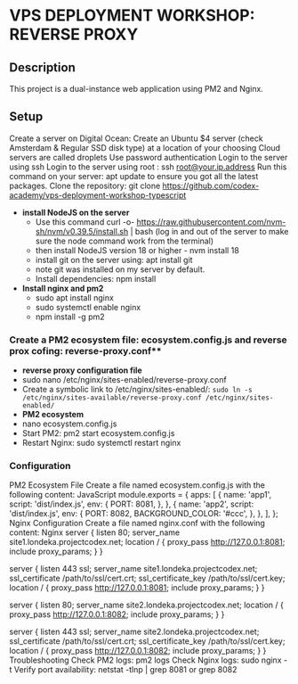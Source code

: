 # VPS DEPLOYMENT WORKSHOP: REVERSE PROXY

## Description
This project is a dual-instance web application using PM2 and Nginx.

## Setup

Create a server on Digital Ocean:
Create an Ubuntu $4 server (check Amsterdam & Regular SSD disk type) at a location of your choosing
Cloud servers are called droplets
Use password authentication
Login to the server using ssh
Login to the server using root : ssh root@your.ip.address
Run this command on your server: apt update to ensure you got all the latest packages.
Clone the repository: git clone https://github.com/codex-academy/vps-deployment-workshop-typescript

-  **install NodeJS on the server**
   - Use this command curl -o- https://raw.githubusercontent.com/nvm-sh/nvm/v0.39.5/install.sh | bash (log in and out of the server to make sure the node command work from the terminal)
   - then install NodeJS version 18 or higher - nvm install 18
   - install git on the server using: apt install git
   - note git was installed on my server by default.
   - Install dependencies: npm install
- **Install nginx and pm2**
   - sudo apt install nginx
   - sudo systemctl enable nginx
   -  npm install -g pm2
### Create a PM2 ecosystem file: ecosystem.config.js and reverse prox cofing: reverse-proxy.conf**
- **reverse proxy configuration file**
-   sudo nano /etc/nginx/sites-enabled/reverse-proxy.conf
-   Create a symbolic link to /etc/nginx/sites-enabled/:
 `sudo ln -s /etc/nginx/sites-available/reverse-proxy.conf /etc/nginx/sites-enabled/`
- **PM2 ecosystem**
- nano ecosystem.config.js
- Start PM2: pm2 start ecosystem.config.js
- Restart Nginx: sudo systemctl restart nginx

### Configuration
PM2 Ecosystem File
Create a file named ecosystem.config.js with the following content:
JavaScript
module.exports = {
  apps: [
    {
      name: 'app1',
      script: 'dist/index.js',
      env: {
        PORT: 8081,
      },
    },
    {
      name: 'app2',
      script: 'dist/index.js',
      env: {
        PORT: 8082,
        BACKGROUND_COLOR: '#ccc',
      },
    },
  ],
};
Nginx Configuration
Create a file named nginx.conf with the following content:
Nginx
server {
    listen 80;
    server_name site1.londeka.projectcodex.net;
    location / {
        proxy_pass http://127.0.0.1:8081;
        include proxy_params;
    }
}

server {
    listen 443 ssl;
    server_name site1.londeka.projectcodex.net;
    ssl_certificate /path/to/ssl/cert.crt;
    ssl_certificate_key /path/to/ssl/cert.key;
    location / {
        proxy_pass http://127.0.0.1:8081;
        include proxy_params;
    }
}

server {
    listen 80;
    server_name site2.londeka.projectcodex.net;
    location / {
        proxy_pass http://127.0.0.1:8082;
        include proxy_params;
    }
}

server {
    listen 443 ssl;
    server_name site2.londeka.projectcodex.net;
    ssl_certificate /path/to/ssl/cert.crt;
    ssl_certificate_key /path/to/ssl/cert.key;
    location / {
        proxy_pass http://127.0.0.1:8082;
        include proxy_params;
    }
}
Troubleshooting
Check PM2 logs: pm2 logs
Check Nginx logs: sudo nginx -t
Verify port availability: netstat -tlnp | grep 8081 or grep 8082
